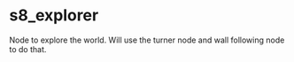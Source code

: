 s8_explorer
===========

Node to explore the world. Will use the turner node and wall following node to do that.

